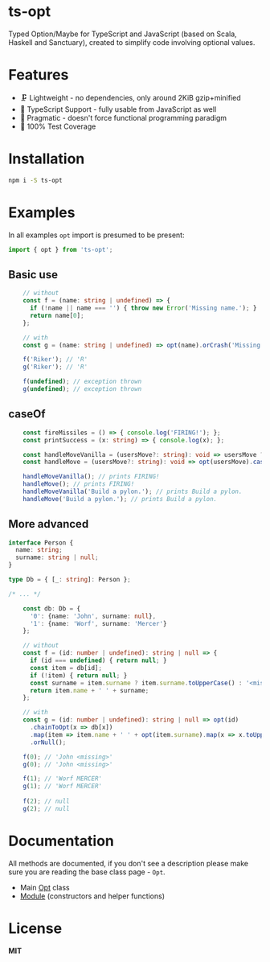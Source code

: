 ts-opt
===
Typed Option/Maybe for TypeScript and JavaScript (based on Scala, Haskell and Sanctuary), created to simplify code involving optional values.

Features
===
* 🗜️ Lightweight - no dependencies, only around 2KiB gzip+minified
* 💪 TypeScript Support - fully usable from JavaScript as well
* 🔩 Pragmatic - doesn't force functional programming paradigm
* 📏 100% Test Coverage

Installation
===
```sh
npm i -S ts-opt
```

Examples
===
In all examples `opt` import is presumed to be present:

```typescript
import { opt } from 'ts-opt';
```

Basic use
---
```typescript
    // without
    const f = (name: string | undefined) => {
      if (!name || name === '') { throw new Error('Missing name.'); }
      return name[0];
    };

    // with
    const g = (name: string | undefined) => opt(name).orCrash('Missing name.')[0];

    f('Riker'); // 'R'
    g('Riker'); // 'R'

    f(undefined); // exception thrown
    g(undefined); // exception thrown
```

caseOf
---
```typescript
    const fireMissiles = () => { console.log('FIRING!'); };
    const printSuccess = (x: string) => { console.log(x); };

    const handleMoveVanilla = (usersMove?: string): void => usersMove ? printSuccess(usersMove) : fireMissiles();
    const handleMove = (usersMove?: string): void => opt(usersMove).caseOf(printSuccess, fireMissiles);

    handleMoveVanilla(); // prints FIRING!
    handleMove(); // prints FIRING!
    handleMoveVanilla('Build a pylon.'); // prints Build a pylon.
    handleMove('Build a pylon.'); // prints Build a pylon.
```

More advanced
---
```typescript
interface Person {
  name: string;
  surname: string | null;
}

type Db = { [_: string]: Person };

/* ... */

    const db: Db = {
      '0': {name: 'John', surname: null},
      '1': {name: 'Worf', surname: 'Mercer'}
    };

    // without
    const f = (id: number | undefined): string | null => {
      if (id === undefined) { return null; }
      const item = db[id];
      if (!item) { return null; }
      const surname = item.surname ? item.surname.toUpperCase() : '<missing>';
      return item.name + ' ' + surname;
    };

    // with
    const g = (id: number | undefined): string | null => opt(id)
      .chainToOpt(x => db[x])
      .map(item => item.name + ' ' + opt(item.surname).map(x => x.toUpperCase()).orElse('<missing>'))
      .orNull();

    f(0); // 'John <missing>'
    g(0); // 'John <missing>'

    f(1); // 'Worf MERCER'
    g(1); // 'Worf MERCER'
    
    f(2); // null
    g(2); // null
```

Documentation
===
All methods are documented, if you don't see a description please make sure you are reading the base class page - `Opt`.

* Main [Opt](https://glcdn.githack.com/monnef/ts-opt/raw/v1.2.0/doc/classes/_opt_.opt.html) class
* [Module](https://glcdn.githack.com/monnef/ts-opt/raw/v1.2.0/doc/modules/_opt_.html) (constructors and helper functions)

License
===
**MIT**
